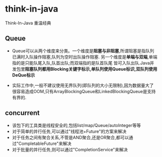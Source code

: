 # think-in-java
Think-In-Java 重温经典

## Queue
- Queue可以从两个维度来分类。一个维度是**阻塞与非阻塞**,所谓阻塞是指队列已满时入队操作阻塞,队列为空时出队操作阻塞.
另一个维度是**单端与双端**,单端指的是只能队尾入队,队首出队;而双端指的是队首队尾
皆可入队出队.Java并发包里**阻塞队列都用Blocking关键字标示,单队列使用Queue标识,双队列使用DeQue标示**

- 实际工作中,一般不建议使用无界队列(即队列的大小无限制),因为数据量大了很容易造成OOM,只有ArrayBlockingQueue和LinkedBlockingQueue是支持有界的.

## concurrent
- 该包下的工具类是线程安全的,包括list/map/Queue/autoInteger等等
- 对于简单的并行任务,可以通过"线程池+Future"的方案来解决
- 对于任务之间有聚合关系,不管是AND聚合,还是OR聚合,都可以通过"CompletableFuture"来解决
- 对于批量的并行任务,则可以通过"CompletionService"来解决
